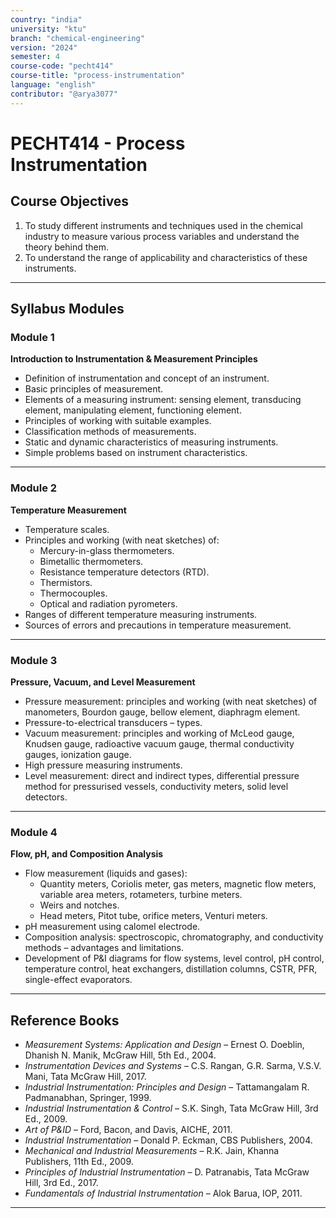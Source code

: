 ```yaml
---
country: "india"
university: "ktu"
branch: "chemical-engineering"
version: "2024"
semester: 4
course-code: "pecht414"
course-title: "process-instrumentation"
language: "english"
contributor: "@arya3077"
---
```


# PECHT414 - Process Instrumentation

## Course Objectives

1. To study different instruments and techniques used in the chemical industry to measure various process variables and understand the theory behind them.  
2. To understand the range of applicability and characteristics of these instruments.  

---

## Syllabus Modules

### Module 1
**Introduction to Instrumentation & Measurement Principles**  
- Definition of instrumentation and concept of an instrument.  
- Basic principles of measurement.  
- Elements of a measuring instrument: sensing element, transducing element, manipulating element, functioning element.  
- Principles of working with suitable examples.  
- Classification methods of measurements.  
- Static and dynamic characteristics of measuring instruments.  
- Simple problems based on instrument characteristics.  

---

### Module 2
**Temperature Measurement**  
- Temperature scales.  
- Principles and working (with neat sketches) of:  
  - Mercury-in-glass thermometers.  
  - Bimetallic thermometers.  
  - Resistance temperature detectors (RTD).  
  - Thermistors.  
  - Thermocouples.  
  - Optical and radiation pyrometers.  
- Ranges of different temperature measuring instruments.  
- Sources of errors and precautions in temperature measurement.  

---

### Module 3
**Pressure, Vacuum, and Level Measurement**  
- Pressure measurement: principles and working (with neat sketches) of manometers, Bourdon gauge, bellow element, diaphragm element.  
- Pressure-to-electrical transducers – types.  
- Vacuum measurement: principles and working of McLeod gauge, Knudsen gauge, radioactive vacuum gauge, thermal conductivity gauges, ionization gauge.  
- High pressure measuring instruments.  
- Level measurement: direct and indirect types, differential pressure method for pressurised vessels, conductivity meters, solid level detectors.  

---

### Module 4
**Flow, pH, and Composition Analysis**  
- Flow measurement (liquids and gases):  
  - Quantity meters, Coriolis meter, gas meters, magnetic flow meters, variable area meters, rotameters, turbine meters.  
  - Weirs and notches.  
  - Head meters, Pitot tube, orifice meters, Venturi meters.  
- pH measurement using calomel electrode.  
- Composition analysis: spectroscopic, chromatography, and conductivity methods – advantages and limitations.  
- Development of P&I diagrams for flow systems, level control, pH control, temperature control, heat exchangers, distillation columns, CSTR, PFR, single-effect evaporators.  

---

## Reference Books

- *Measurement Systems: Application and Design* – Ernest O. Doeblin, Dhanish N. Manik, McGraw Hill, 5th Ed., 2004.  
- *Instrumentation Devices and Systems* – C.S. Rangan, G.R. Sarma, V.S.V. Mani, Tata McGraw Hill, 2017.  
- *Industrial Instrumentation: Principles and Design* – Tattamangalam R. Padmanabhan, Springer, 1999.  
- *Industrial Instrumentation & Control* – S.K. Singh, Tata McGraw Hill, 3rd Ed., 2009.  
- *Art of P&ID* – Ford, Bacon, and Davis, AICHE, 2011.  
- *Industrial Instrumentation* – Donald P. Eckman, CBS Publishers, 2004.  
- *Mechanical and Industrial Measurements* – R.K. Jain, Khanna Publishers, 11th Ed., 2009.  
- *Principles of Industrial Instrumentation* – D. Patranabis, Tata McGraw Hill, 3rd Ed., 2017.  
- *Fundamentals of Industrial Instrumentation* – Alok Barua, IOP, 2011.  

---
